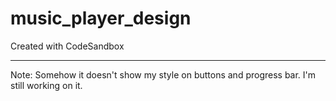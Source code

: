 # music_player_design
Created with CodeSandbox
<br><hr>
Note: Somehow it doesn't show my style on buttons and progress bar. I'm still working on it. 
